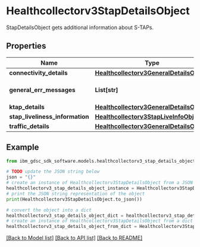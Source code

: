 # Healthcollectorv3StapDetailsObject

StapDetailsObject gets additional information about S-TAPs.

## Properties

Name | Type | Description | Notes
------------ | ------------- | ------------- | -------------
**connectivity_details** | [**Healthcollectorv3GeneralDetailsObject**](Healthcollectorv3GeneralDetailsObject.md) |  | [optional] 
**general_err_messages** | **List[str]** | General error messages. | [optional] 
**ktap_details** | [**Healthcollectorv3GeneralDetailsObject**](Healthcollectorv3GeneralDetailsObject.md) |  | [optional] 
**stap_liveliness_information** | [**Healthcollectorv3StapLiveInfoObject**](Healthcollectorv3StapLiveInfoObject.md) |  | [optional] 
**traffic_details** | [**Healthcollectorv3GeneralDetailsObject**](Healthcollectorv3GeneralDetailsObject.md) |  | [optional] 

## Example

```python
from ibm_gdsc_sdk_software.models.healthcollectorv3_stap_details_object import Healthcollectorv3StapDetailsObject

# TODO update the JSON string below
json = "{}"
# create an instance of Healthcollectorv3StapDetailsObject from a JSON string
healthcollectorv3_stap_details_object_instance = Healthcollectorv3StapDetailsObject.from_json(json)
# print the JSON string representation of the object
print(Healthcollectorv3StapDetailsObject.to_json())

# convert the object into a dict
healthcollectorv3_stap_details_object_dict = healthcollectorv3_stap_details_object_instance.to_dict()
# create an instance of Healthcollectorv3StapDetailsObject from a dict
healthcollectorv3_stap_details_object_from_dict = Healthcollectorv3StapDetailsObject.from_dict(healthcollectorv3_stap_details_object_dict)
```
[[Back to Model list]](../README.md#documentation-for-models) [[Back to API list]](../README.md#documentation-for-api-endpoints) [[Back to README]](../README.md)


